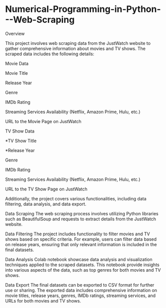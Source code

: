 # Numerical-Programming-in-Python---Web-Scraping

Overview

This project involves web scraping data from the JustWatch website to gather comprehensive information about movies and TV shows. The scraped data includes the following details:

Movie Data

Movie Title

Release Year

Genre

IMDb Rating

Streaming Services Availability (Netflix, Amazon Prime, Hulu, etc.)

URL to the Movie Page on JustWatch

TV Show Data

*TV Show Title

*Release Year

Genre

IMDb Rating

Streaming Services Availability (Netflix, Amazon Prime, Hulu, etc.)

URL to the TV Show Page on JustWatch

Additionally, the project covers various functionalities, including data filtering, data analysis, and data export.

Data Scraping
The web scraping process involves utilizing Python libraries such as BeautifulSoup and requests to extract details from the JustWatch website.

Data Filtering
The project includes functionality to filter movies and TV shows based on specific criteria. For example, users can filter data based on release years, ensuring that only relevant information is included in the final datasets.

Data Analysis
Colab notebook showcase data analysis and visualization techniques applied to the scraped datasets. This notebook provide insights into various aspects of the data, such as top genres for both movies and TV shows.

Data Export
The final datasets can be exported to CSV format for further use or sharing. The exported data includes comprehensive information on movie titles, release years, genres, IMDb ratings, streaming services, and URLs for both movies and TV shows.
